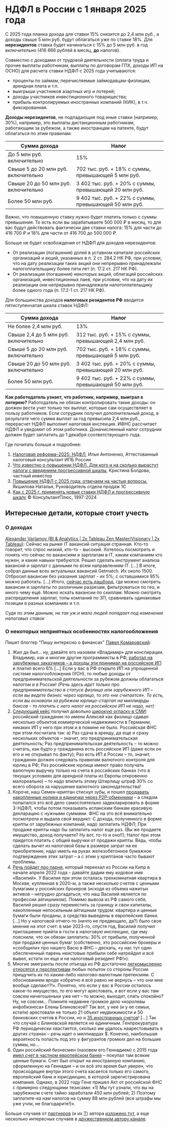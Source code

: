 # НДФЛ в России с 1 января 2025 года

С 2025 года планка дохода для ставки 15% снизится до 2,4 млн руб., а доходы свыше 5 млн руб. будут облагаться уже по ставке 18%. Для **нерезидентов** ставка будет начинаться с 15% до 5 млн руб. в год включительно (416 666 рублей в месяц, **до** налогов).

Совместно с доходами от трудовой деятельности (оплата труда и прочие выплаты работникам, выплаты по договорам ГПХ, доходы ИП на ОСНО) для расчета ставки НДФЛ с 2025 года учитываются:
* проценты по займам, перечисляемые займодавцам-физлицам, арендная плата и т.п.
* выигрыши участников азартных игр и лотерей;
* доходы участников инвестиционного товарищества;
* прибыль контролируемых иностранных компаний (КИК), в т.ч. фиксированная.

**Доходы нерезидентов**, не подпадающие под иные ставки (например, 30%), например, это выплаты дистанционным работникам, работающим за рубежом, а также иностранцам на патенте, будут облагаться по этим правилам:

| Сумма дохода | Налог |
| ----- | ----- |
| До 5 млн руб. включительно | 15% |
| Свыше 5 до 20 млн руб. включительно | 702 тыс. руб. + 18% с суммы, превышающей 5 млн руб. |
| Свыше 20 до 50 млн руб. включительно | 3 402 тыс. руб. + 20% с суммы, превышающей 20 млн руб. |
| Более 50 млн руб. | 9 402 тыс. руб. + 22% с суммы, превышающей 50 млн руб. |

Важно, что повышенную ставку нужно будет платить только с суммы превышения. То есть если вы зарабатываете 500 000 ₽ в месяц, то для вас будут действовать фактически две ставки налога: 15% для части до 416 700 ₽ и 18% для части от 416 700 до 500 000 ₽.

Больше не будет освобождения от НДФЛ для доходов нерезидентов:
* От реализации (погашения) долей в уставном капитале российских организаций и акций, указанных в п. 2 ст. 284.2 НК РФ, при условии, что на дату реализации таких акций они непрерывно принадлежали налогоплательщику более пяти лет (п. 17.2 ст. 217 НК РФ).
* От реализации (погашения) некоторых акций, облигаций российских организаций, инвестиционных паев, при условии, что на дату их реализации они непрерывно принадлежали налогоплательщику более одного года (п. 17.2-1 ст. 217 НК РФ).

Для большинства доходов **налоговых резидентов РФ** вводится пятиступенчатая шкала ставок НДФЛ:

| Сумма дохода | Налог |
| ----- | ----- |
| Не более 2,4 млн руб. | 13% |
| Свыше 2,4 до 5 млн руб. включительно | 312 тыс. руб. + 15% с суммы, превышающей 2,4 млн руб. |
| Свыше 5 до 20 млн руб. включительно | 702 тыс. руб. + 18% с суммы, превышающей 5 млн руб. |
| Свыше 20 до 50 млн руб. включительно | 3 402 тыс. руб. + 20% с суммы, превышающей 20 млн руб. |
| Более 50 млн руб. | 9 402 тыс. руб. + 22% с суммы, превышающей 50 млн руб. |

**Как работодатель узнает, что работник, например, выиграл в лотерею?** Работодатель не обязан контролировать такие доходы: он должен вести учет только тех выплат, которые сам осуществляет в пользу работников. Если сотрудник получил дополнительный доход, в результате чего сумма выплат за год превысила 2,4 млн руб., перерасчет НДФЛ выполнит налоговая инспекция. ИФНС рассчитает НДФЛ и уведомит об этом работника. Доначисленный налог сотрудник должен будет заплатить до 1 декабря соответствующего года.

Где почитать больше и подробнее:
1. [Налоговая реформа–2025: НДФЛ](https://www.kontur-extern.ru/info/51811-nalogovaya_reforma_ndfl#header_51811_7), Илья Антоненко, Аттестованный налоговый консультант ИПБ России
2. [Что известно о повышении НДФЛ. Для кого и на сколько вырастут налоги с введением прогрессивной шкалы](https://journal.tinkoff.ru/news/height-bet-ndfl-2024/), Кристина Болдова, частный инвестор
3. [Повышение НДФЛ с 2025 года: отвечаем на частые вопросы](https://1c-o.ru/blog/articles/povyshenie-ndfl-s-2025-goda-otvechaem-na-chastye-voprosy#:~:text=Чем%20новая%20шкала%20НДФЛ%20отличается,облагаться%20уже%20по%20ставке%2018%25.), Якшилова Наталья, Руководитель отдела продаж 1С
4. [Как с 2025 г. применять новые ставки НДФЛ и прогрессивную шкалу](https://www.consultant.ru/news/395/) © КонсультантПлюс, 1997-2024

## Интересные детали, которые стоит учесть

### О доходах

[Alexander Varlamov (BI & Analytics | 2x Tableau Zen Master/Visionary | 2x Tableau)](https://www.linkedin.com/feed/update/urn:li:activity:7267793701769297920/): Сейчас на рынке IT вакансий ситуация странная. Кто-то говорит, что спрос низкий, кто-то - высокий. Хотелось посмотреть и понять что сейчас по вакансиям и зарплатам в IT, каким компаниям кто нужен, и какие навыки требуются. Решил сделать инструмент анализа вакансий и зарплат с данными по всем направлениям IT. [...] В итоге, собрал данные всех актуальных вакансий Getmatch. Их около 1500. Отбросил вакансии без указания зарплат - их 5%; с оставшимися 95% можно работать. [...] Итого, [сейчас есть дашборд](https://public.tableau.com/shared/3KN2X2YXN?:display_count=n&:origin=viz_share_link&:showVizHome=no), где можно смотреть вакансии и зарплаты по различным разрезам, фильтроваться по гео, и много чему ещё. Можно искать вакансии по скиллам. Можно смотреть распределения зарплат, топы компаний по ЗП, сравнивать одинаковые позиции в разных компаниях и т.п.

_Судя по этим данным, не так уж и мало людей попадает под изменение налоговых ставок_

### О некоторых неприятных особенностях налогообложения

Пишет блоггер "Пишу интересно о финансах" [Павел Комаровский](https://t.me/RationalAnswer):
1. Жил да был... ну, давайте его назовем «Владимир» для конспирации. Владимир, как и многие другие программисты в РФ, [работал на зарубежных заказчиков – а доходы эти принимал на российское ИП](https://x.com/Rational_Answer/status/1815983654910185505) и платил всего 6% [...]  Если у вас в РФ открыто ИП на упрощенной системе налогообложения (УСН), то любые доходы от предпринимательской деятельности за рубежом должны облагаться налогом и в России! _(Речь здесь идет только про предпринимательство в статусе физлица или зарубежного ИП – если вы ведете бизнес через юрлицо, то это «не считается». То есть, если вы основали за рубежом юрлицо-стартап на миллиарды баксов - то платить с него налог на российское ИП не надо, нет)_
2. [Следующий кейс](https://x.com/Rational_Answer/status/1816003235431268609) получил довольно [широкую огласку в СМИ](https://www.rbc.ru/economics/29/01/2024/65b7289f9a794773a3f90114): российский гражданин по имени Алексей как физлицо сдавал несколько объектов коммерческой недвижимости в Германии, никаких ИП у него при этом и в помине не было. Российская ФНС при этом посчитала так: а) Раз сдача в аренду, да еще и сразу нескольких объектов – значит, это предпринимательская деятельность; Раз предпринимательская деятельность – то можно считать, как будто у гражданина есть российское ИП (даже если он его и не открывал по факту); Раз есть ИП в России – то, значит, гражданин должен следовать правилам валютного контроля для юрлиц в РФ; Раз российские юрлица имеют право получать валютную выручку только на счета в российских банках (что в текущих условиях для арендной платы из Европы откровенно малореально) – то надо впилить этому Штирлицу штраф 30% со всего оборота за нарушение валютного законодательства!
3. Короче, наш Семен-криптан стиснул зубы, и пошел [продавать накопленные нолики и единички через P2P-обменники](https://x.com/Rational_Answer/status/1816017610053468419) – а следом попытался это всё дело самостоятельно задекларировать в форме 3-НДФЛ, чтобы потом показывать испанским банкам красивую декларацию с нужными суммами. ФНС на это всё внимательно посмотрела и выдала свой вердикт: С дохода, полученного в форме крипты от зарубежных компаний, надо заплатить НДФЛ; При продаже крипты надо бы заплатить налог еще раз. (Вы же продаете имущество, доход получаете? Ну вот, то-то и оно!!); Налог при этом придется платить с общей выручки от продажи крипты. Ведь, чтобы сделать вычет из налоговой базы в размере затрат на ее приобретение, надо иметь на руках железобетонное бумажное подтверждение этих затрат – а с этим у криптанов часто бывают проблемы.
4. [Речь пойдет про парня](https://x.com/Rational_Answer/status/1684548987011969024), который переехал из России на Кипр в начале апреля 2022 года – давайте дадим ему кодовое имя «Василий». У Василия при этом осталась трехкомнатная квартира в Москве, купленная в 2020-м, а также несколько счетов с ценными бумагами у российских брокеров (исходя из объема нажитых активов – нетрудно догадаться, что наш Василий является по профессии айтишником). Помимо вывоза из РФ самого себя, Василий решил сразу переместить за границу и свои капиталы, накопленные непосильным айтишным трудом: квартира и ценные бумаги были проданы, а средства выведены в европейские банки. [...] Но у налоговой отчего-то (ничто не предвещало, да?) было свое мнение на этот счет: в мае 2023-го, спустя год, Василий получил приглашение прийти в гости в налоговую инспекцию, где ему пояснили, что он обязан заплатить: 30% от прибыли, полученной при продаже ценных бумаг (собственно, это российские брокеры и «сообщили» про нашего Васю в ФНС – дескать, «у нас тут один обеспеченный парень неистовые прибыли себе натрейдил и всё вывел, кстати он еще и не налоговый резидент РФ!»).
5. Многие эмигранты после отъезда из РФ достаточно [легкомысленно относятся к перспективам](https://x.com/Rational_Answer/status/1684549316621266945) любых попыток со стороны России прищучить их по каким-либо налогово-валютным претензиям. С обоснованием вроде «обратно я всё равно не вернусь – что они мне вообще сделают?!». Понятно, что если у вас в России осталось какое-то имущество, то его могут арестовать, а вот если у вас там совсем ничегошеньки уже нет – то можно, выходит, спать спокойно? Ну, не совсем... Помните недавнее громкое дело «королевы инфобизнеса» Елены Блиновской? Так вот, у нее (и у ее семьи, кстати) арестовали не только 21 объект недвижимости и 50 банковских счетов в России, но и [35 иностранных счетов](https://tass.ru/proisshestviya/18077195)! [...] Так что случай с Блиновской является не единичным. Генпрокуратура РФ периодически хвастается, сколько им удалось наарестовывать в других странах – речь идет о миллиардах $. Конечно, наибольшая вероятность попасть под это у фигурантов громких дел на большие суммы, но...
6. Один российский бизнесмен (назовем его Геннадием) с 2015 года [имел счет в частном европейском банке](https://x.com/Rational_Answer/status/1684550681921835009) – покупал там всякие ценные бумаги. Счет был открыт на иностранную компанию, оформленную на Геннадия – и он всё это время был уверен, что происходящее внутри этого счета касается только его самого, европейский банк и юрисдикцию, в которой зарегистрирована компания. Однако, в 2022 году Гене пришел Акт от российской ФНС с примерно следующими тезисами: «1) Мы тут узнали, что вы на зарубежном счете тайно заработали 450 млн рублей; 2) Поэтому заплатите-ка нам налогов на сумму 88 млн рублей (все штрафы мы уже учли, не благодарите!)».

Больше случаев от [партнеров](https://nsvcons.com) (и их [Т](https://t.me/nsvcons)) автора [изложено тут](https://habr.com/ru/articles/750708/), а еще несколько интересных случаев в [дружественном автору канале](https://t.me/ndflguru/279).
